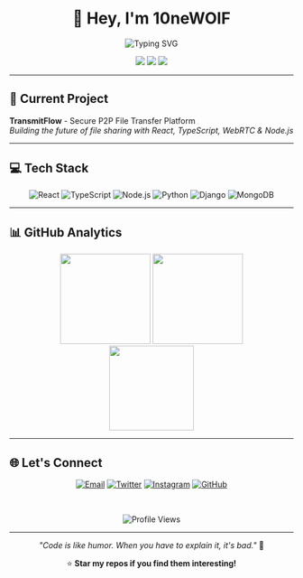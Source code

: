 <div align="center">

# 👋 Hey, I'm **10neWOlF**

<img src="https://readme-typing-svg.demolab.com?font=Fira+Code&size=22&duration=3000&pause=1000&color=2196F3&center=true&width=435&lines=Full-Stack+Developer;Building+TransmitFlow;React+%7C+Node.js+%7C+Python;From+Maharashtra%2C+India" alt="Typing SVG" />

[![](https://img.shields.io/badge/🌟-Building_Something_Cool-blue?style=flat-square)](https://github.com/10neWOlF)
[![](https://img.shields.io/badge/📍-Maharashtra,_India-green?style=flat-square)](https://github.com/10neWOlF)
[![](https://img.shields.io/badge/💼-Full--Stack_Developer-orange?style=flat-square)](https://github.com/10neWOlF)

</div>

---

## 🚀 **Current Project**

**TransmitFlow** - Secure P2P File Transfer Platform  
*Building the future of file sharing with React, TypeScript, WebRTC & Node.js*

---

## 💻 **Tech Stack**

<div align="center">

![React](https://img.shields.io/badge/React-20232A?style=for-the-badge&logo=react&logoColor=61DAFB)
![TypeScript](https://img.shields.io/badge/TypeScript-007ACC?style=for-the-badge&logo=typescript&logoColor=white)
![Node.js](https://img.shields.io/badge/Node.js-43853D?style=for-the-badge&logo=node.js&logoColor=white)
![Python](https://img.shields.io/badge/Python-3776AB?style=for-the-badge&logo=python&logoColor=white)
![Django](https://img.shields.io/badge/Django-092E20?style=for-the-badge&logo=django&logoColor=white)
![MongoDB](https://img.shields.io/badge/MongoDB-4EA94B?style=for-the-badge&logo=mongodb&logoColor=white)

</div>

---

## 📊 **GitHub Analytics**

<div align="center">

<img src="https://github-readme-stats.vercel.app/api?username=10neWOlF&show_icons=true&theme=tokyonight&hide_border=true&count_private=true" height="160"/>
<img src="https://streak-stats.demolab.com/?user=10neWOlF&theme=tokyonight&hide_border=true" height="160"/>

<br/>

<img src="https://github-readme-stats.vercel.app/api/top-langs/?username=10neWOlF&layout=compact&theme=tokyonight&hide_border=true" height="150"/>

</div>

---

## 🌐 **Let's Connect**

<div align="center">

[![Email](https://img.shields.io/badge/Email-D14836?style=for-the-badge&logo=gmail&logoColor=white)](mailto:shubhamp2504@gmail.com)
[![Twitter](https://img.shields.io/badge/Twitter-1DA1F2?style=for-the-badge&logo=twitter&logoColor=white)](https://x.com/ShubhamPardule)
[![Instagram](https://img.shields.io/badge/Instagram-E4405F?style=for-the-badge&logo=instagram&logoColor=white)](https://instagram.com/_.__.shubham.__._)
[![GitHub](https://img.shields.io/badge/GitHub-100000?style=for-the-badge&logo=github&logoColor=white)](https://github.com/10neWOlF)

<br/>

![Profile Views](https://komarev.com/ghpvc/?username=10neWOlF&color=blueviolet&style=flat-square&label=Profile+Views)

</div>

---

<div align="center">

*"Code is like humor. When you have to explain it, it's bad."* 💭

⭐ **Star my repos if you find them interesting!**

</div>
